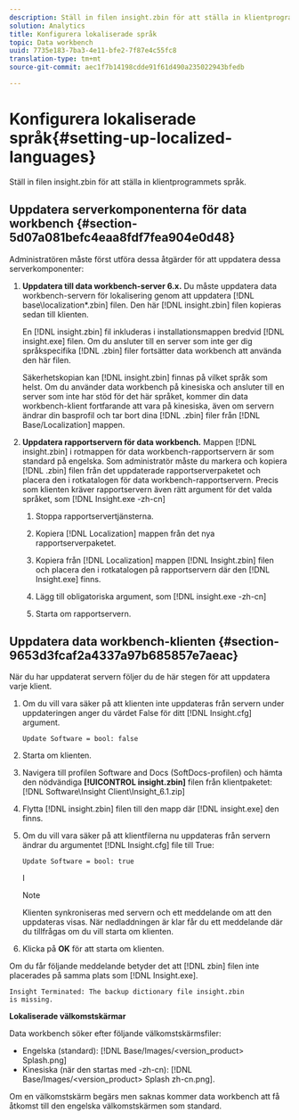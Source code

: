 ```yaml
---
description: Ställ in filen insight.zbin för att ställa in klientprogrammets språk.
solution: Analytics
title: Konfigurera lokaliserade språk
topic: Data workbench
uuid: 7735e183-7ba3-4e11-bfe2-7f87e4c55fc8
translation-type: tm+mt
source-git-commit: aec1f7b14198cdde91f61d490a235022943bfedb

---
```



# Konfigurera lokaliserade språk{#setting-up-localized-languages}

Ställ in filen insight.zbin för att ställa in klientprogrammets språk.

## Uppdatera serverkomponenterna för data workbench {#section-5d07a081befc4eaa8fdf7fea904e0d48}

Administratören måste först utföra dessa åtgärder för att uppdatera dessa serverkomponenter:

1. **Uppdatera till data workbench-server 6.x.** Du måste uppdatera data workbench-servern för lokalisering genom att uppdatera [!DNL base\localization\*.zbin] filen. Den här [!DNL insight.zbin] filen kopieras sedan till klienten.

   En [!DNL insight.zbin] fil inkluderas i installationsmappen bredvid [!DNL insight.exe] filen. Om du ansluter till en server som inte ger dig språkspecifika [!DNL .zbin] filer fortsätter data workbench att använda den här filen.

   Säkerhetskopian kan [!DNL insight.zbin] finnas på vilket språk som helst. Om du använder data workbench på kinesiska och ansluter till en server som inte har stöd för det här språket, kommer din data workbench-klient fortfarande att vara på kinesiska, även om servern ändrar din basprofil och tar bort dina [!DNL .zbin] filer från [!DNL Base/Localization] mappen.

1. **Uppdatera rapportservern för data workbench.** Mappen [!DNL insight.zbin] i rotmappen för data workbench-rapportservern är som standard på engelska. Som administratör måste du markera och kopiera [!DNL .zbin] filen från det uppdaterade rapportserverpaketet och placera den i rotkatalogen för data workbench-rapportservern. Precis som klienten kräver rapportservern även rätt argument för det valda språket, som [!DNL Insight.exe -zh-cn]

   1. Stoppa rapportservertjänsterna.
   1. Kopiera [!DNL Localization] mappen från det nya rapportserverpaketet.
   1. Kopiera från [!DNL Localization] mappen [!DNL Insight.zbin] filen och placera den i rotkatalogen på rapportservern där den [!DNL Insight.exe] finns.

   1. Lägg till obligatoriska argument, som [!DNL insight.exe -zh-cn]
   1. Starta om rapportservern.

## Uppdatera data workbench-klienten {#section-9653d3fcaf2a4337a97b685857e7aeac}

När du har uppdaterat servern följer du de här stegen för att uppdatera varje klient.

1. Om du vill vara säker på att klienten inte uppdateras från servern under uppdateringen anger du värdet False för ditt [!DNL Insight.cfg] argument.

   ```
   Update Software = bool: false
   ```

1. Starta om klienten.
1. Navigera till profilen Software and Docs (SoftDocs-profilen) och hämta den nödvändiga **[!UICONTROL insight.zbin]** filen från klientpaketet: [!DNL Software\Insight Client\Insight_6.1.zip]

1. Flytta [!DNL insight.zbin] filen till den mapp där [!DNL insight.exe] den finns.

1. Om du vill vara säker på att klientfilerna nu uppdateras från servern ändrar du argumentet [!DNL Insight.cfg] file till True:

   ```
   Update Software = bool: true
   ```

   I

   >[!NOTE]
   >
   >Klienten synkroniseras med servern och ett meddelande om att den uppdateras visas. När nedladdningen är klar får du ett meddelande där du tillfrågas om du vill starta om klienten.

1. Klicka på **OK** för att starta om klienten.

Om du får följande meddelande betyder det att [!DNL zbin] filen inte placerades på samma plats som [!DNL Insight.exe].

```
Insight Terminated: The backup dictionary file insight.zbin 
is missing.
```

**Lokaliserade välkomstskärmar**

Data workbench söker efter följande välkomstskärmsfiler:

* Engelska (standard): [!DNL Base/Images/<version_product> Splash.png]
* Kinesiska (när den startas med -zh-cn): [!DNL Base/Images/<version_product> Splash zh-cn.png].

Om en välkomstskärm begärs men saknas kommer data workbench att få åtkomst till den engelska välkomstskärmen som standard.

<!-- <a id="section_91AE5EF234C14652A7B04082A22629AB"></a> -->

